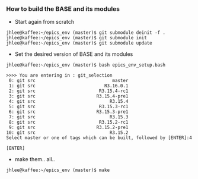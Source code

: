 
### How to build the BASE and its modules
* Start again from scratch

```
jhlee@kaffee:~/epics_env (master)$ git submodule deinit -f .
jhlee@kaffee:~/epics_env (master)$ git submodule init
jhlee@kaffee:~/epics_env (master)$ git submodule update
```

* Set the desired version of BASE and its modules
```
jhlee@kaffee:~/epics_env (master)$ bash epics_env_setup.bash 

>>>> You are entering in : git_selection
 0: git src                             master
 1: git src                          R3.16.0.1
 2: git src                        R3.15.4-rc1
 3: git src                       R3.15.4-pre1
 4: git src                            R3.15.4
 5: git src                        R3.15.3-rc1
 6: git src                       R3.15.3-pre1
 7: git src                            R3.15.3
 8: git src                        R3.15.2-rc1
 9: git src                       R3.15.2-pre1
10: git src                            R3.15.2
Select master or one of tags which can be built, followed by [ENTER]:4

[ENTER]
```

* make them.. all..

```
jhlee@kaffee:~/epics_env (master)$ make
```

